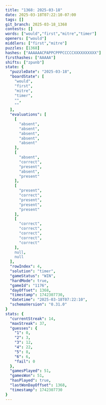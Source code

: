 ```yaml
---
title: "1368: 2025-03-18"
date: 2025-03-18T07:22:10-07:00
tags: []
git_branch: 2025-03-18_1368
contests: []
words: ["would","first","mitre","timer"]
openers: ["would"]
middlers: ["first","mitre"]
puzzles: [1368]
hashes: ["AAAAAACPAPPCPPPCCCCCXXXXXXXXXX"]
firsthashes: ["AAAAA"]
shifts: ["zpunb"]
state: {
  "puzzleDate": "2025-03-18",
  "boardState": [
    "would",
    "first",
    "mitre",
    "timer",
    "",
    ""
  ],
  "evaluations": [
    [
      "absent",
      "absent",
      "absent",
      "absent",
      "absent"
    ],
    [
      "absent",
      "correct",
      "present",
      "absent",
      "present"
    ],
    [
      "present",
      "correct",
      "present",
      "present",
      "present"
    ],
    [
      "correct",
      "correct",
      "correct",
      "correct",
      "correct"
    ],
    null,
    null
  ],
  "rowIndex": 4,
  "solution": "timer",
  "gameStatus": "WIN",
  "hardMode": true,
  "gameId": "1176",
  "dayOffset": 1368,
  "timestamp": 1742307730,
  "datetime": "2025-03-18T07:22:10",
  "schemaVersion": "0.31.0"
}
stats: {
  "currentStreak": 14,
  "maxStreak": 37,
  "guesses": {
    "1": 0,
    "2": 3,
    "3": 12,
    "4": 22,
    "5": 8,
    "6": 6,
    "fail": 0
  },
  "gamesPlayed": 51,
  "gamesWon": 51,
  "hasPlayed": true,
  "lastWonDayOffset": 1368,
  "timestamp": 1742307730
}
---
```

<!-- more -->
